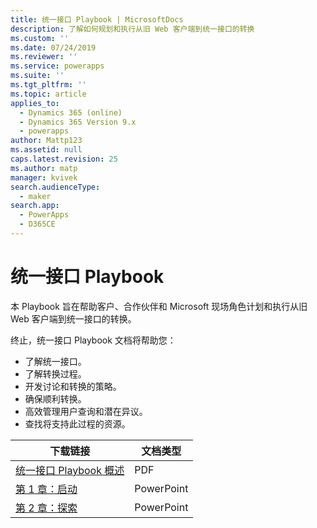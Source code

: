 ```yaml
---
title: 统一接口 Playbook | MicrosoftDocs
description: 了解如何规划和执行从旧 Web 客户端到统一接口的转换
ms.custom: ''
ms.date: 07/24/2019
ms.reviewer: ''
ms.service: powerapps
ms.suite: ''
ms.tgt_pltfrm: ''
ms.topic: article
applies_to:
  - Dynamics 365 (online)
  - Dynamics 365 Version 9.x
  - powerapps
author: Mattp123
ms.assetid: null
caps.latest.revision: 25
ms.author: matp
manager: kvivek
search.audienceType:
  - maker
search.app:
  - PowerApps
  - D365CE
---
```

# <a name="unified-interface-playbook"></a>统一接口 Playbook

本 Playbook 旨在帮助客户、合作伙伴和 Microsoft 现场角色计划和执行从旧 Web 客户端到统一接口的转换。

终止，统一接口 Playbook 文档将帮助您：
- 了解统一接口。 
- 了解转换过程。
- 开发讨论和转换的策略。
- 确保顺利转换。
- 高效管理用户查询和潜在异议。
- 查找将支持此过程的资源。

|下载链接  |文档类型  |
|---------|---------|
|[统一接口 Playbook 概述](http://download.microsoft.com/download/A/F/3/AF3D45A7-4F38-41BE-8956-1DF7A4A5AFDB/dynamics365unifiedinterfaceplaybook.pdf)      |   PDF      |
|[第 1 章：启动](http://download.microsoft.com/download/A/F/3/AF3D45A7-4F38-41BE-8956-1DF7A4A5AFDB/playbook-ch1-initiate.pptx)     |  PowerPoint       |
|[第 2 章：探索](http://download.microsoft.com/download/A/F/3/AF3D45A7-4F38-41BE-8956-1DF7A4A5AFDB/playbook-ch-2-explore.pptx)     |  PowerPoint       |

